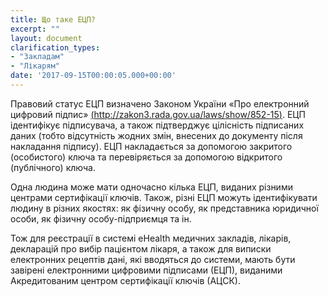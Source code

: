 ```yaml
---
title: Що таке ЕЦП?
excerpt: ""
layout: document
clarification_types:
- "Закладам"
- "Лікарям"
date: '2017-09-15T00:00:05.000+00:00'
---
```


Правовий статус ЕЦП визначено Законом України «Про електронний цифровий підпис»
[(http://zakon3.rada.gov.ua/laws/show/852-15)]((http://zakon3.rada.gov.ua/laws/show/852-15)). ЕЦП ідентифікує підписувача, а також підтверджує цілісність підписаних даних (тобто відсутність жодних змін, внесених до документу після накладання підпису). ЕЦП накладається за допомогою закритого (особистого) ключа та перевіряється за допомогою відкритого (публічного) ключа.

Одна людина може мати одночасно кілька ЕЦП, виданих різними центрами сертифікації ключів. Також, різні ЕЦП можуть ідентифікувати людину в різних якостях: як фізичну особу, як представника юридичної особи, як фізичну особу-підприємця та ін.

Тож для реєстрації в системі eHealth медичних закладів, лікарів, декларацій про вибір пацієнтом лікаря, а також для виписки електронних рецептів дані, які вводяться до системи, мають бути завірені електронними цифровими підписами (ЕЦП), виданими Акредитованим центром сертифікації ключів (АЦСК).
